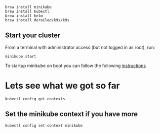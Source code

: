 ```warp-runnable-command
brew install minikube
brew install kubectl
brew install helm
brew install derailed/k9s/k9s

```
## **Start your cluster**
From a terminal with administrator access \(but not logged in as root\)\, run\:
```warp-runnable-command
minikube start

```
To startup minikube on boot you can follow the following [instructions](https://joepreludian.medium.com/how-to-start-up-minikube-automatically-via-system-d-2cad99fd79bf) 
# Lets see what we got so far
```warp-runnable-command
kubectl config get-contexts

```
## Set the minikube context if you have more
```warp-runnable-command
kubectl config set-context minikube
```
